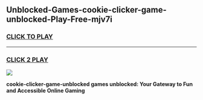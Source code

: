 
## Unblocked-Games-cookie-clicker-game-unblocked-Play-Free-mjv7i
<h3>
<a href="https://premium76.site?title=cookie-clicker-game-unblocked&ref=17A">CLICK TO PLAY</a></h3>
<hr>

<h3>
<a href="https://premium76.site?title=cookie-clicker-game-unblocked&ref=17A">CLICK 2 PLAY</a>
  
</h3>

<a href="https://premium76.site?title=cookie-clicker-game-unblocked&ref=17A"><img src="https://clearcache.store/games.png"></a>


**cookie-clicker-game-unblocked games unblocked: Your Gateway to Fun and Accessible Online Gaming**
